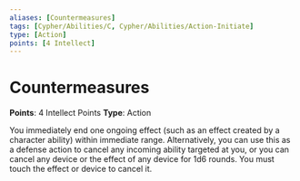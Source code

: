 ```yaml
---
aliases: [Countermeasures]
tags: [Cypher/Abilities/C, Cypher/Abilities/Action-Initiate]
type: [Action]
points: [4 Intellect]
---
```


# Countermeasures

**Points**: 4 Intellect Points
**Type**: Action

You immediately end one ongoing effect (such as an effect created by a character ability) within immediate range. Alternatively, you can use this as a defense action to cancel any incoming ability targeted at you, or you can cancel any device or the effect of any device for 1d6 rounds. You must touch the effect or device to cancel it.
